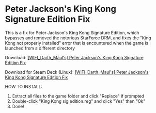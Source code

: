 # Peter Jackson's King Kong Signature Edition Fix
This is a fix for Peter Jackson's King Kong Signature Edition, which bypasses and removed the notorious StarForce DRM, and fixes the "King Kong not properly installed" error that is encountered when the game is launched from a different directory

Download: [[WIFI_Darth_Maul's] Peter Jackson's King Kong Signature Edition Fix](https://github.com/WIFIDarthMaul/Peter-Jackson-s-King-Kong-Signature-Edition-Fix/raw/main/%5BWIFI_Darth_Maul's%5D%20Peter%20Jackson's%20King%20Kong%20Signature%20Edition%20Fix.zip)

Download for Steam Deck (Linux): [[WIFI_Darth_Maul's] Peter Jackson's King Kong Signature Edition Fix](https://github.com/WIFIDarthMaul/Peter-Jackson-s-King-Kong-Signature-Edition-Fix/raw/main/%5BWIFI_Darth_Maul's%5D%20Steam%20Deck%20(Linux)%20Fix%20For%20Peter%20Jackson's%20King%20Kong%20Signature%20Edition.zip)

HOW TO INSTALL:
1. Extract all files to the game folder and click "Replace" if prompted
2. Double-click "King Kong sig edition.reg" and click "Yes" then "Ok"
3. Done!

